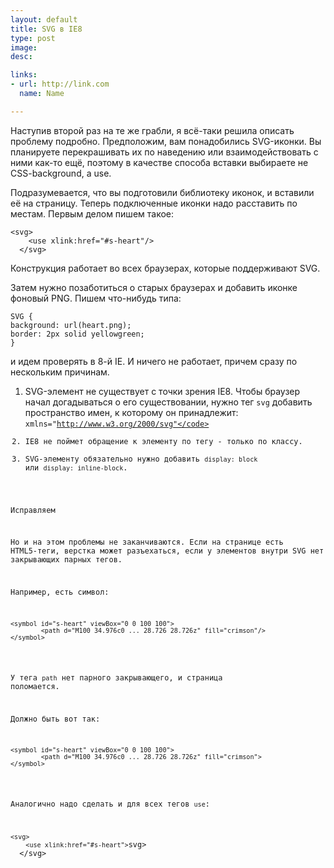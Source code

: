 ```yaml
---
layout: default
title: SVG в IE8
type: post
image:
desc:

links:
- url: http://link.com
  name: Name

---
```

Наступив второй раз на те же грабли, я всё-таки решила описать проблему подробно. Предположим, вам понадобились SVG-иконки. Вы планируете перекрашивать их по наведению или взаимодействовать с ними как-то ещё, поэтому в качестве способа вставки выбираете не CSS-background, а use.

Подразумевается, что вы подготовили библиотеку иконок, и вставили её на страницу. Теперь подключенные иконки надо расставить по местам. Первым делом пишем такое:

<pre><code class="language-markup">&lt;svg>
    &lt;use xlink:href="#s-heart"/>
  &lt;/svg></code></pre>

Конструкция работает во всех браузерах, которые поддерживают SVG.

Затем нужно позаботиться о старых браузерах и добавить иконке фоновый PNG. Пишем что-нибудь типа:

<pre><code class="language-css">SVG {
background: url(heart.png);
border: 2px solid yellowgreen;
}</code></pre>

и идем проверять в 8-й IE. И ничего не работает, причем сразу по нескольким причинам.

1. SVG-элемент не существует с точки зрения IE8. Чтобы браузер начал догадываться о его существовании, нужно тег <code>svg</code> добавить пространство имен, к которому он принадлежит: <code>xmlns="http://www.w3.org/2000/svg"</code>
2. IE8 не поймет обращение к элементу по тегу - только по классу.
3. SVG-элементу обязательно нужно добавить <code>display: block</code> или <code>display: inline-block</code>.

Исправляем

Но и на этом проблемы не заканчиваются. Если на странице есть HTML5-теги, верстка может разъехаться, если у элементов внутри SVG нет закрывающих парных тегов.

Например, есть символ:

<pre><code class="language-markup">&lt;symbol id="s-heart" viewBox="0 0 100 100">
        &lt;path d="M100 34.976c0 ... 28.726 28.726z" fill="crimson"/>
&lt;/symbol></code></pre>

У тега <code>path</code> нет парного закрывающего, и страница поломается.

Должно быть вот так:

<pre><code class="language-markup">&lt;symbol id="s-heart" viewBox="0 0 100 100">
        &lt;path d="M100 34.976c0 ... 28.726 28.726z" fill="crimson"></path>
&lt;/symbol></code></pre>

Аналогично надо сделать и для всех тегов <code>use</code>:

<pre><code class="language-markup">&lt;svg>
    &lt;use xlink:href="#s-heart"></code>svg>
  &lt;/svg></code></pre>

